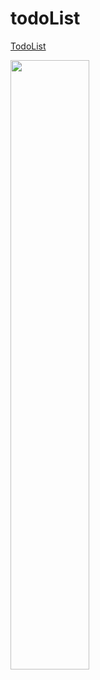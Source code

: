 # todoList

<a href="https://frosty-noyce-e54b51.netlify.app" target="_blank">TodoList</a>

<img src='https://cdn.pixabay.com/photo/2017/01/13/01/22/ok-1976099_960_720.png'></img>

<style>
  img{
  width:50%;
  }
  
</style>
